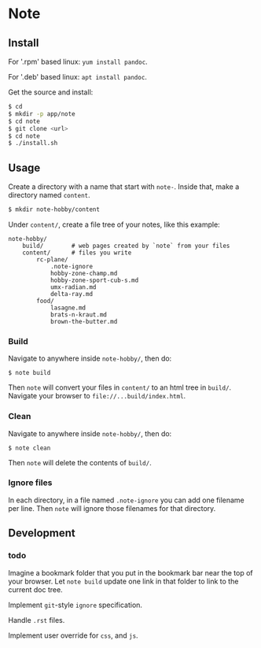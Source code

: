 # Note

## Install

For '.rpm' based linux:  `yum install pandoc`.

For '.deb' based linux:  `apt install pandoc`.

Get the source and install:
```bash
$ cd
$ mkdir -p app/note
$ cd note
$ git clone <url>
$ cd note
$ ./install.sh
```


## Usage

Create a directory with a name that start with `note-`.  Inside that, make a directory named `content`.
```bash
$ mkdir note-hobby/content
```
Under `content/`, create a file tree of your notes, like this example:
```
note-hobby/
    build/        # web pages created by `note` from your files
    content/      # files you write
        rc-plane/
            .note-ignore
            hobby-zone-champ.md
            hobby-zone-sport-cub-s.md
            umx-radian.md
            delta-ray.md
        food/
            lasagne.md
            brats-n-kraut.md
            brown-the-butter.md
```

### Build

Navigate to anywhere inside `note-hobby/`, then do:
```
$ note build
```
Then `note` will convert your files in `content/` to an html tree in `build/`.
Navigate your browser to `file://...build/index.html`.


### Clean

Navigate to anywhere inside `note-hobby/`, then do:
```
$ note clean
```
Then `note` will delete the contents of `build/`.


### Ignore files

In each directory, in a file named `.note-ignore` you can add one filename per line.
Then `note` will ignore those filenames for that directory.


## Development

### todo

Imagine a bookmark folder that you put in the bookmark bar near the top of your browser.
Let `note build` update one link in that folder to link to the current doc tree.

Implement `git`-style `ignore` specification.

Handle `.rst` files.

Implement user override for `css`, and `js`.

